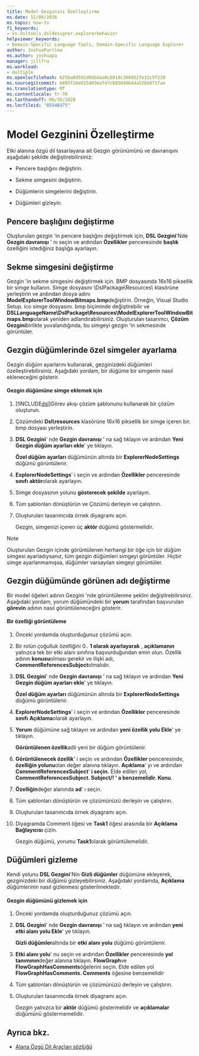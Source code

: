 ```yaml
---
title: Model Gezginini Özelleştirme
ms.date: 11/04/2016
ms.topic: how-to
f1_keywords:
- vs.dsltools.dsldesigner.explorerbehavior
helpviewer_keywords:
- Domain-Specific Language Tools, Domain-Specific Language Explorer
author: JoshuaPartlow
ms.author: joshuapa
manager: jillfra
ms.workload:
- multiple
ms.openlocfilehash: 625ba0d592d0dbdaa8cb910c366852fe32c5f220
ms.sourcegitcommit: b885f26e015d03eafe7c885040644a52bb071fae
ms.translationtype: MT
ms.contentlocale: tr-TR
ms.lasthandoff: 06/30/2020
ms.locfileid: "85548375"
---
```

# <a name="customizing-the-model-explorer"></a>Model Gezginini Özelleştirme
Etki alanına özgü dil tasarlayana ait Gezgin görünümünü ve davranışını aşağıdaki şekilde değiştirebilirsiniz:

- Pencere başlığını değiştirin.

- Sekme simgesini değiştirin.

- Düğümlerin simgelerini değiştirin.

- Düğümleri gizleyin.

## <a name="changing-the-window-title"></a>Pencere başlığını değiştirme
 Oluşturulan gezgin 'in pencere başlığını değiştirmek için, **DSL Gezgini**'Nde **Gezgin davranışı** ' nı seçin ve ardından **Özellikler** penceresinde **başlık** özelliğini istediğiniz başlığa ayarlayın.

## <a name="changing-the-tab-icon"></a>Sekme simgesini değiştirme
 Gezgin 'in sekme simgesini değiştirmek için. BMP dosyasında 16x16 piksellik bir simge kullanın. Simge dosyasını \DslPackage\Resources\ klasörüne yerleştirin ve ardından dosya adını **ModelExplorerToolWindowBitmaps.bmp**değiştirin. Örneğin, Visual Studio Setup. ico simge dosyasını. bmp biçiminde değiştirebilir ve **DSLLanguageName\DslPackage\Resources\ModelExplorerToolWindowBitmaps.bmp**olarak yeniden adlandırabilirsiniz. Oluşturulan tasarımcı, **Çözüm Gezgini**birlikte yuvalandığında, bu simgeyi gezgin 'in sekmesinde görüntüler.

## <a name="setting-custom-icons-on-explorer-nodes"></a>Gezgin düğümlerinde özel simgeler ayarlama
 Gezgin düğüm ayarlarını kullanarak, gezginizdeki düğümleri özelleştirebilirsiniz. Aşağıdaki yordam, bir düğüme bir simgenin nasıl ekleneceğini gösterir.

#### <a name="to-add-an-icon-to-an-explorer-node"></a>Gezgin düğümüne simge eklemek için

1. [!INCLUDE[dsl](../modeling/includes/dsl_md.md)]Görev akışı çözüm şablonunu kullanarak bir çözüm oluşturun.

2. Çözümdeki **Dsl\resources** klasörüne 16x16 piksellik bir simge içeren bir. bmp dosyası yerleştirin.

3. **DSL Gezgini**' nde **Gezgin davranışı** ' na sağ tıklayın ve ardından **Yeni Gezgin düğüm ayarları ekle**' ye tıklayın.

    **Özel düğüm ayarları** düğümünün altında bir **ExplorerNodeSettings** düğümü görüntülenir.

4. **ExplorerNodeSettings**' i seçin ve ardından **Özellikler** penceresinde **sınıfı** **aktör**olarak ayarlayın.

5. Simge dosyasının yolunu **gösterecek şekilde** ayarlayın.

6. Tüm şablonları dönüştürün ve Çözümü derleyin ve çalıştırın.

7. Oluşturulan tasarımcıda örnek diyagramı açın.

    Gezgin, simgenizi içeren üç **aktör** düğümü göstermelidir.

> [!NOTE]
> Oluşturulan Gezgin içinde görüntülenen herhangi bir öğe için bir düğüm simgesi ayarladıysanız, tüm gezgin düğümleri simgeyi görüntüler. Hiçbir simge ayarlanmamışsa, düğümler varsayılan simgeyi görüntüler.

## <a name="changing-the-name-displayed-on-an-explorer-node"></a>Gezgin düğümünde görünen adı değiştirme
 Bir model öğeleri adının Gezgini 'nde görüntülenme şeklini değiştirebilirsiniz. Aşağıdaki yordam, yorum düğümündeki bir **yorum** tarafından başvurulan **görevin** adının nasıl görüntüleneceğini gösterir.

#### <a name="to-display-a-property"></a>Bir özelliği görüntüleme

1. Önceki yordamda oluşturduğunuz çözümü açın.

2. Bir rolün çoğulluk özelliğini 0.. **1 olarak ayarlayarak** , **açıklamanın** yalnızca tek bir etki alanı sınıfına başvurduğundan emin olun. Özellik adının **konusu**olması gerekir ve ilişki adı, **CommentReferencesSubject**olmalıdır.

3. **DSL Gezgini**' nde **Gezgin davranışı** ' na sağ tıklayın ve ardından **Yeni Gezgin düğüm ayarları ekle**' ye tıklayın.

     **Özel düğüm ayarları** düğümünün altında bir **ExplorerNodeSettings** düğümü görüntülenir.

4. **ExplorerNodeSettings**' i seçin ve ardından **Özellikler** penceresinde **sınıfı** **Açıklama**olarak ayarlayın.

5. **Yorum** düğümüne sağ tıklayın ve ardından **yeni özellik yolu Ekle**' ye tıklayın.

     **Görüntülenen özellik**adlı yeni bir düğüm görüntülenir.

6. **Görüntülenecek özellik**' i seçin ve ardından **Özellikler** penceresinde, **özelliğin yolunu**olan değer alanına tıklayın. **Açıklama**' yı ve ardından **CommentReferencesSubject**' **i seçin.** Elde edilen yol, **CommentReferencesSubject. Subject/! ' a benzemelidir. Konu**.

7. **Özelliğin**değer alanında **ad**' ı seçin.

8. Tüm şablonları dönüştürün ve çözümünüzü derleyin ve çalıştırın.

9. Oluşturulan tasarımcıda örnek diyagramı açın.

10. Diyagramda Comment öğesi ve **Task1** öğesi arasında bir **Açıklama Bağlayıcısı** çizin.

     Gezgin düğümü, yorumu **Task1**olarak görüntülemelidir.

## <a name="hiding-nodes"></a>Düğümleri gizleme
 Kendi yolunu **DSL Gezgini**'Nin **Gizli düğümler** düğümüne ekleyerek, gezginizdeki bir düğümü gizleyebilirsiniz. Aşağıdaki yordamda, **Açıklama** düğümlerinin nasıl gizlenmesi gösterilmektedir.

#### <a name="to-hide-an-explorer-node"></a>Gezgin düğümünü gizlemek için

1. Önceki yordamda oluşturduğunuz çözümü açın.

2. **DSL Gezgini**' nde **Gezgin davranışı** ' na sağ tıklayın ve ardından **yeni etki alanı yolu Ekle**' ye tıklayın.

     **Gizli düğümler**altında bir **etki alanı yolu** düğümü görüntülenir.

3. **Etki alanı yolu**' nu seçin ve ardından **Özellikler** penceresinde **yol tanımının**değer alanına tıklayın. **FlowGraph**ve **FlowGraphHasComments**öğelerini seçin. Elde edilen yol **FlowGraphHasComments. Comments** öğesine benzemelidir

4. Tüm şablonları dönüştürün ve çözümünüzü derleyin ve çalıştırın.

5. Oluşturulan tasarımcıda örnek diyagramı açın.

     Gezgin yalnızca bir **aktör** düğümü göstermelidir ve **açıklamalar** düğümünü göstermemelidir.

## <a name="see-also"></a>Ayrıca bkz.

- [Alana Özgü Dil Araçları sözlüğü](https://msdn.microsoft.com/ca5e84cb-a315-465c-be24-76aa3df276aa)

